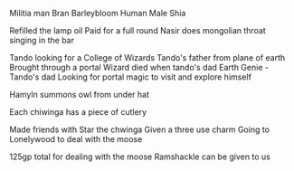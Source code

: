 
Militia man
Bran Barleybloom
Human Male
Shia



Refilled the lamp oil
Paid for a full round
Nasir does mongolian throat singing in the bar

Tando looking for a College of Wizards
Tando's father from plane of earth
Brought through a portal
Wizard died when tando's dad
Earth Genie - Tando's dad
Looking for portal magic to visit and explore himself

Hamyln summons owl from under hat

Each chiwinga has a piece of cutlery


Made friends with Star the chwinga
Given a three use charm
Going to Lonelywood to deal with the moose

125gp total for dealing with the moose
Ramshackle can be given to us





